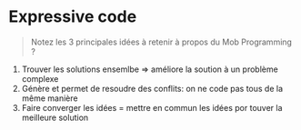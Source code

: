# Expressive code

> Notez les 3 principales idées à retenir à propos du Mob Programming ?

1. Trouver les solutions ensemlbe => améliore la soution à un problème complexe 
2. Génère et permet de resoudre des conflits: on ne code pas tous de la même manière
3. Faire converger les idées = mettre en commun les idées por touver la meilleure solution
